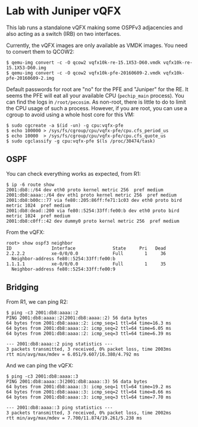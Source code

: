 # Lab with Juniper vQFX

This lab runs a standalone vQFX making some OSPFv3 adjacencies and
also acting as a switch (IRB) on two interfaces.

Currently, the vQFX images are only available as VMDK images. You need
to convert them to QCOW2:

    $ qemu-img convert -c -O qcow2 vqfx10k-re-15.1X53-D60.vmdk vqfx10k-re-15.1X53-D60.img
    $ qemu-img convert -c -O qcow2 vqfx10k-pfe-20160609-2.vmdk vqfx10k-pfe-20160609-2.img

Default passwords for root are "no" for the PFE and "Juniper" for the
RE. It seems the PFE will eat all your available CPU (`pechip_main`
process). You can find the logs in `/root/pecosim`. As non-root, there
is little to do to limit the CPU usage of such a process. However, if
you are root, you can use a cgroup to avoid using a whole host core
for this VM:

    $ sudo cgcreate -a $(id -un) -g cpu:vqfx-pfe
    $ echo 100000 > /sys/fs/cgroup/cpu/vqfx-pfe/cpu.cfs_period_us
    $ echo 10000  > /sys/fs/cgroup/cpu/vqfx-pfe/cpu.cfs_quote_us
    $ sudo cgclassify -g cpu:vqfx-pfe $(ls /proc/30474/task)

## OSPF

You can check everything works as expected, from R1:

    $ ip -6 route show
    2001:db8::/64 dev eth0 proto kernel metric 256  pref medium
    2001:db8:aaaa::/64 dev eth1 proto kernel metric 256  pref medium
    2001:db8:b00c::77 via fe80::205:86ff:fe71:1c03 dev eth0 proto bird metric 1024  pref medium
    2001:db8:dead::200 via fe80::5254:33ff:fe00:b dev eth0 proto bird metric 1024  pref medium
    2001:db8:c0ff::42 dev dummy0 proto kernel metric 256  pref medium

From the vQFX:

    root> show ospf3 neighbor
    ID               Interface              State     Pri   Dead
    2.2.2.2          xe-0/0/0.0             Full        1     36
      Neighbor-address fe80::5254:33ff:fe00:b
    1.1.1.1          xe-0/0/0.0             Full        1     35
      Neighbor-address fe80::5254:33ff:fe00:9

## Bridging

From R1, we can ping R2:

    $ ping -c3 2001:db8:aaaa::2
    PING 2001:db8:aaaa::2(2001:db8:aaaa::2) 56 data bytes
    64 bytes from 2001:db8:aaaa::2: icmp_seq=1 ttl=64 time=16.3 ms
    64 bytes from 2001:db8:aaaa::2: icmp_seq=2 ttl=64 time=6.05 ms
    64 bytes from 2001:db8:aaaa::2: icmp_seq=3 ttl=64 time=6.39 ms
    
    --- 2001:db8:aaaa::2 ping statistics ---
    3 packets transmitted, 3 received, 0% packet loss, time 2003ms
    rtt min/avg/max/mdev = 6.051/9.607/16.380/4.792 ms

And we can ping the vQFX:

    $ ping -c3 2001:db8:aaaa::3
    PING 2001:db8:aaaa::3(2001:db8:aaaa::3) 56 data bytes
    64 bytes from 2001:db8:aaaa::3: icmp_seq=1 ttl=64 time=19.2 ms
    64 bytes from 2001:db8:aaaa::3: icmp_seq=2 ttl=64 time=8.66 ms
    64 bytes from 2001:db8:aaaa::3: icmp_seq=3 ttl=64 time=7.70 ms
    
    --- 2001:db8:aaaa::3 ping statistics ---
    3 packets transmitted, 3 received, 0% packet loss, time 2002ms
    rtt min/avg/max/mdev = 7.700/11.874/19.261/5.238 ms
